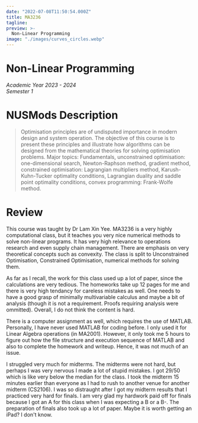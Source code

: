 ```yaml
---
date: "2022-07-08T11:50:54.000Z"
title: MA3236
tagline:
preview: >-
  Non-Linear Programming
image: "./images/curves_circles.webp"
---  
```

# Non-Linear Programming
*Academic Year 2023 - 2024*  
*Semester 1*

# NUSMods Description
> Optimisation principles are of undisputed importance in modern design and system operation. The objective of this course is to present these principles and illustrate how algorithms can be designed from the mathematical theories for solving optimisation problems. Major topics: Fundamentals, unconstrained optimisation: one-dimensional search, Newton-Raphson method, gradient method, constrained optimisation: Lagrangian multipliers method, Karush-Kuhn-Tucker optimality conditions, Lagrangian duality and saddle point optimality conditions, convex programming: Frank-Wolfe method.

# Review
This course was taught by Dr Lam Xin Yee. MA3236 is a very highly computational class, but it teaches you very nice numerical methods to solve non-linear programs. It has very high relevance to operations research and even supply chain management. There are emphasis on very theoretical concepts such as convexity. The class is split to Unconstrained Optimisation, Constrained Optimisation, numerical methods for solving them. 

As far as I recall, the work for this class used up a lot of paper, since the calculations are very tedious. The homeworks take up 12 pages for me and there is very high tendancy for careless mistakes as well. One needs to have a good grasp of minimally multivariable calculus and maybe a bit of analysis (though it is not a requirement. Proofs requiring analysis were ommitted). Overall, I do not think the content is hard.

There is a computer assignment as well, which requires the use of MATLAB. Personally, I have never used MATLAB for coding before. I only used it for Linear Algebra operations (in MA2001). However, it only took me 5 hours to figure out how the file structure and execution sequence of MATLAB and also to complete the homework and writeup. Hence, it was not much of an issue.

I struggled very much for midterms. The midterms were not hard, but perhaps I was very nervous I made a lot of stupid mistakes. I got 29/50 which is like very below the median for the class. I took the midterm 15 minutes earlier than everyone as I had to rush to another venue for another midterm (CS2106). I was so distraught after I got my midterm results that I practiced very hard for finals. I am very glad my hardwork paid off for finals because I got an A for this class when I was expecting a B or a B-. The preparation of finals also took up a lot of paper. Maybe it is worth getting an iPad? I don't know.
